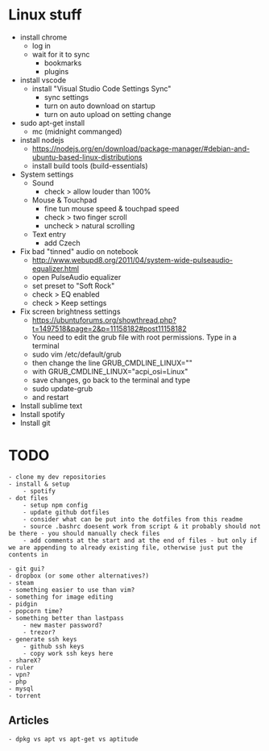 # Linux stuff
- install chrome
    - log in
    - wait for it to sync
        - bookmarks
        - plugins
- install vscode
    - install "Visual Studio Code Settings Sync"
        - sync settings
        - turn on auto download on startup
        - turn on auto upload on setting change
- sudo apt-get install
    - mc (midnight commanged)
- install nodejs
    - https://nodejs.org/en/download/package-manager/#debian-and-ubuntu-based-linux-distributions
    - install build tools (build-essentials)
- System settings
    - Sound
        - check > allow louder than 100%
    - Mouse & Touchpad
        - fine tun mouse speed & touchpad speed
        - check > two finger scroll
        - uncheck > natural scrolling
    - Text entry
        - add Czech
- Fix bad "tinned" audio on notebook
    - http://www.webupd8.org/2011/04/system-wide-pulseaudio-equalizer.html
    - open PulseAudio equalizer
    - set preset to "Soft Rock"
    - check > EQ enabled
    - check > Keep settings
- Fix screen brightness settings
    - https://ubuntuforums.org/showthread.php?t=1497518&page=2&p=11158182#post11158182
    - You need to edit the grub file with root permissions. Type in a terminal
    - sudo vim /etc/default/grub
    - then change the line
        GRUB_CMDLINE_LINUX=""
    - with
        GRUB_CMDLINE_LINUX="acpi_osi=Linux"
    - save changes, go back to the terminal and type
    - sudo update-grub
    - and restart
- Install sublime text
- Install spotify
- Install git

# TODO
    - clone my dev repositories
    - install & setup
        - spotify
    - dot files
        - setup npm config
        - update github dotfiles
        - consider what can be put into the dotfiles from this readme
        - source .bashrc doesent work from script & it probably should not be there - you should manually check files
        - add comments at the start and at the end of files - but only if we are appending to already existing file, otherwise just put the contents in

    - git gui?
    - dropbox (or some other alternatives?)
    - steam
    - something easier to use than vim?
    - something for image editing
    - pidgin
    - popcorn time?
    - something better than lastpass
        - new master password?
        - trezor?
    - generate ssh keys
        - github ssh keys
        - copy work ssh keys here
    - shareX?
    - ruler
    - vpn?
    - php
    - mysql
    - torrent


## Articles
    - dpkg vs apt vs apt-get vs aptitude
